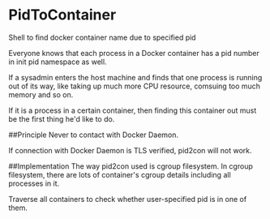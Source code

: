 # PidToContainer
Shell to find docker container name due to specified pid

Everyone knows that each process in a Docker container has a pid number in init pid namespace as well. 

If a sysadmin enters the host machine and finds that one process is running out of its way, like taking up much more CPU resource, comsuing too much memory and so on. 

If it is a process in a certain container, then finding this container out must be the first thing he'd like to do.

##Principle
Never to contact with Docker Daemon.

If connection with Docker Daemon is TLS verified, pid2con will not work.

##Implementation
The way pid2con used is cgroup filesystem. In cgroup filesystem, there are lots of container's cgroup details including all processes in it. 

Traverse all containers to check whether user-specified pid is in one of them.
